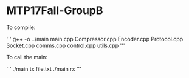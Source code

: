 # MTP17Fall-GroupB

To compile:

'''
g++ -o ../main main.cpp Compressor.cpp Encoder.cpp Protocol.cpp Socket.cpp comms.cpp control.cpp utils.cpp
'''

To call the main:

'''
./main tx file.txt
./main rx
'''